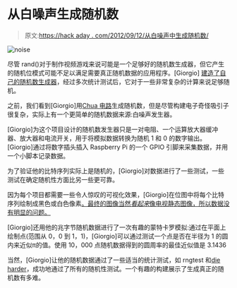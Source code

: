 # 从白噪声生成随机数

> 原文:[https://hack aday . com/2012/09/12/从白噪声中生成随机数/](https://hackaday.com/2012/09/12/generating-random-numbers-from-white-noise/)

![](../Images/37cae93be5b4b12419d395d725da5214.png "noise")

尽管 rand()对于制作视频游戏来说可能是一个足够好的随机数生成器，但它产生的随机位模式可能不足以满足需要真正随机数据的应用程序。[Giorgio] [建造了自己的随机数生成器](http://holdenc.altervista.org/avalanche/)，经过多次统计测试后，它对于一些非常复杂的计算来说足够随机。

之前，我们看到[Giorgio]用[Chua 电路](http://hackaday.com/2012/08/24/generating-truly-random-sequences/)生成随机数，但是尽管构建电子奇怪吸引子很复杂，实际上有一个更简单的随机数据来源:白噪声发生器。

[Giorgio]为这个项目设计的随机数发生器只是一对电阻、一个运算放大器缓冲器、放大器和电流开关，用于将模拟数据转换为随机 1 和 0 的数字输出。[Giorgio]通过将数字插头插入 Raspberry Pi 的一个 GPIO 引脚来采集数据，并用一个小脚本记录数据。

为了验证他的比特序列实际上是随机的，[Giorgio]对数据进行了一些测试，一些测试在确定随机性方面比另一些更可靠。

因为每个项目都需要一些令人惊叹的可视化效果，[Giorgio]在位图中将每个比特序列绘制成黑色或白色像素[。最终的图像当然*看起来*像电视静态图像，所以数据没有明显的问题。](http://holdenc.altervista.org/avalanche/images/bitmap_seq1_108000000_500us.png)

[Giorgio]还用他的兆字节随机数据进行了一次有趣的蒙特卡罗模拟:通过在平面上绘制点(范围从 0，0 到 1，1)，[Giorgio]可以通过测试一个点是否在半径为 1 的圆内来近似π的值。使用 10，000 点随机数据得到的圆周率的最佳近似值是 3.1436

当然，[Giorgio]让他的随机数据通过了一些适当的统计测试，如 rngtest 和[die harder](http://www.phy.duke.edu/~rgb/General/dieharder.php)，成功地通过了所有的随机性测试。一个有趣的构建展示了生成真正的随机数有多难。